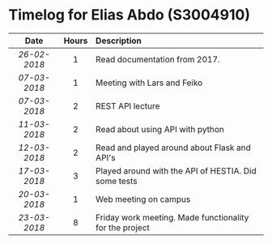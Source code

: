 # Timelog for Elias Abdo (S3004910)

| Date         |   Hours     | Description                                                                                                        |
| :---:        |       :---: | :---                                                                                                               |
| *26-02-2018* | 1 | Read documentation from 2017.                                     |
| *07-03-2018* | 1 | Meeting with Lars and Feiko
| *07-03-2018* | 2 | REST API lecture                                                                                        |
| *11-03-2018* | 2 | Read about using API with python|
| *12-03-2018* | 2 | Read and played around about Flask and API's|
| *17-03-2018* | 3 | Played around with the API of HESTIA. Did some tests
| *20-03-2018* | 1 | Web meeting on campus
| *23-03-2018* | 8 | Friday work meeting. Made functionality for the project|
